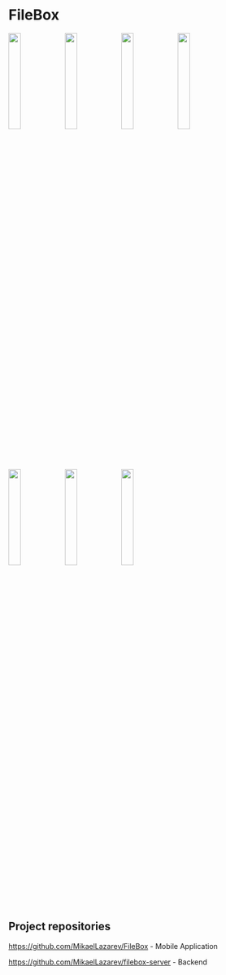 # FileBox
<img src="https://user-images.githubusercontent.com/26343374/89313224-e6873500-d680-11ea-88f8-4fa13a815022.jpg" width="22%"/><img src="https://user-images.githubusercontent.com/26343374/89313235-eab35280-d680-11ea-91f3-658a38694f52.jpg" width="22%"/><img src="https://user-images.githubusercontent.com/26343374/89313244-ebe47f80-d680-11ea-91ba-527e9acce424.jpg" width="22%"/><img src="https://user-images.githubusercontent.com/26343374/89313248-ed15ac80-d680-11ea-9422-c93bef97a845.jpg" width="22%"/><img src="https://user-images.githubusercontent.com/26343374/89313251-ee46d980-d680-11ea-9618-2fff5746e77a.jpg" width="22%"/><img src="https://user-images.githubusercontent.com/26343374/89313256-ef780680-d680-11ea-96d6-31f7c7c4bb3d.jpg" width="22%"/><img src="https://user-images.githubusercontent.com/26343374/89313265-f1da6080-d680-11ea-9766-fbf01ed87e2f.jpg" width="22%"/>



## Project repositories

https://github.com/MikaelLazarev/FileBox - Mobile Application

https://github.com/MikaelLazarev/filebox-server - Backend
